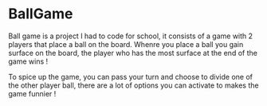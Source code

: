 # BallGame

Ball game is a project I had to code for school, it consists of a game with 2 players that place a ball on the board.
Whenre you place a ball you gain surface on the board, the player who has the most surface at the end of the game wins !

To spice up the game, you can pass your turn and choose to divide one of the other player ball, there are a lot of options you can activate to makes the game funnier !
